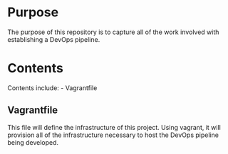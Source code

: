 # Purpose
The purpose of this repository is to capture all of the work involved with establishing a DevOps pipeline.

# Contents
Contents include:
    - Vagrantfile

## Vagrantfile
This file will define the infrastructure of this project. Using vagrant, it will provision all of the infrastructure necessary to host the DevOps pipeline being developed.
